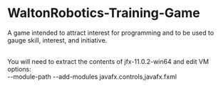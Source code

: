 # WaltonRobotics-Training-Game
A game intended to attract interest for programming and to be used to gauge skill, interest, and initiative.
<br><br>

You will need to extract the contents of jfx-11.0.2-win64 and edit VM options:
<br>
--module-path <path-to-jfx> --add-modules javafx.controls,javafx.fxml
